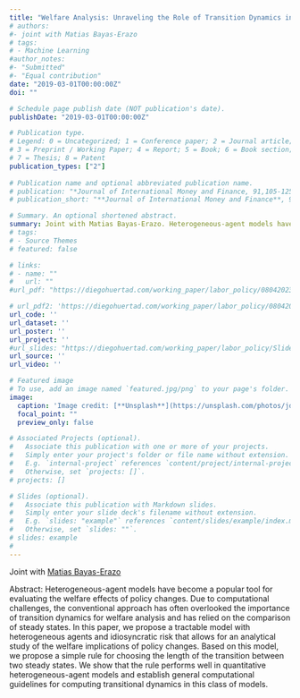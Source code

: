 ```yaml
---
title: "Welfare Analysis: Unraveling the Role of Transition Dynamics in Heterogeneous Agent Models"
# authors:
#- joint with Matias Bayas-Erazo
# tags:
# - Machine Learning
#author_notes:
#- "Submitted"
#- "Equal contribution"
date: "2019-03-01T00:00:00Z"
doi: ""

# Schedule page publish date (NOT publication's date).
publishDate: "2019-03-01T00:00:00Z"

# Publication type.
# Legend: 0 = Uncategorized; 1 = Conference paper; 2 = Journal article;
# 3 = Preprint / Working Paper; 4 = Report; 5 = Book; 6 = Book section;
# 7 = Thesis; 8 = Patent
publication_types: ["2"]
 
# Publication name and optional abbreviated publication name.
# publication: "*Journal of International Money and Finance, 91,105-125*"
# publication_short: "**Journal of International Money and Finance**, 91,105-125"

# Summary. An optional shortened abstract.
summary: Joint with Matias Bayas-Erazo. Heterogeneous-agent models have become a popular tool for evaluating the welfare effects of policy changes. Due to computational challenges, the conventional approach has often overlooked the importance of transition dynamics for welfare analysis and has relied on the comparison of steady states. In this paper, we propose a tractable model with heterogeneous agents and idiosyncratic risk that allows for an analytical study of the welfare implications of policy changes. Based on this model, we propose a simple rule for choosing the length of the transition between two steady states. We show that the rule performs well in quantitative heterogeneous-agent models and establish general computational guidelines for computing transitional dynamics in this class of models. 
# tags:
# - Source Themes
# featured: false

# links:
# - name: ""
#   url: ""
#url_pdf: "https://diegohuertad.com/working_paper/labor_policy/08042023_The_Political_Economy_of_Labor_Policy.pdf"

# url_pdf2: 'https://diegohuertad.com/working_paper/labor_policy/08042023_The_Political_Economy_of_Labor_Policy.pdf'
url_code: ''
url_dataset: ''
url_poster: ''
url_project: ''
#url_slides: "https://diegohuertad.com/working_paper/labor_policy/Slides_Macro_lunch_NU.pdf"
url_source: ''
url_video: ''

# Featured image
# To use, add an image named `featured.jpg/png` to your page's folder. 
image:
  caption: 'Image credit: [**Unsplash**](https://unsplash.com/photos/jdD8gXaTZsc)'
  focal_point: ""
  preview_only: false

# Associated Projects (optional).
#   Associate this publication with one or more of your projects.
#   Simply enter your project's folder or file name without extension.
#   E.g. `internal-project` references `content/project/internal-project/index.md`.
#   Otherwise, set `projects: []`.
# projects: []

# Slides (optional).
#   Associate this publication with Markdown slides.
#   Simply enter your slide deck's filename without extension.
#   E.g. `slides: "example"` references `content/slides/example/index.md`.
#   Otherwise, set `slides: ""`.
# slides: example
#
---
```


Joint with  <a href="https://matiasbayas-erazo.com/"> Matias Bayas-Erazo</a> </span></div>


Abstract: Heterogeneous-agent models have become a popular tool for evaluating the welfare effects of policy changes. Due to computational challenges, the conventional approach has often overlooked the importance of transition dynamics for welfare analysis and has relied on the comparison of steady states. In this paper, we propose a tractable model with heterogeneous agents and idiosyncratic risk that allows for an analytical study of the welfare implications of policy changes. Based on this model, we propose a simple rule for choosing the length of the transition between two steady states. We show that the rule performs well in quantitative heterogeneous-agent models and establish general computational guidelines for computing transitional dynamics in this class of models. 
